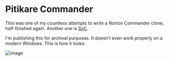 # Pitikare Commander

This was one of my countless attempts to write a Norton Commander clone, half-finished again. Another one is [SoC](https://github.com/ssg/soc).

I'm publishing this for archival purposes. It doesn't even work properly on a modern Windows. This is how it looks:

![image](https://github.com/ssg/pitikare/assets/241217/810b5b1c-235b-4d01-afd9-899509d14b50)
